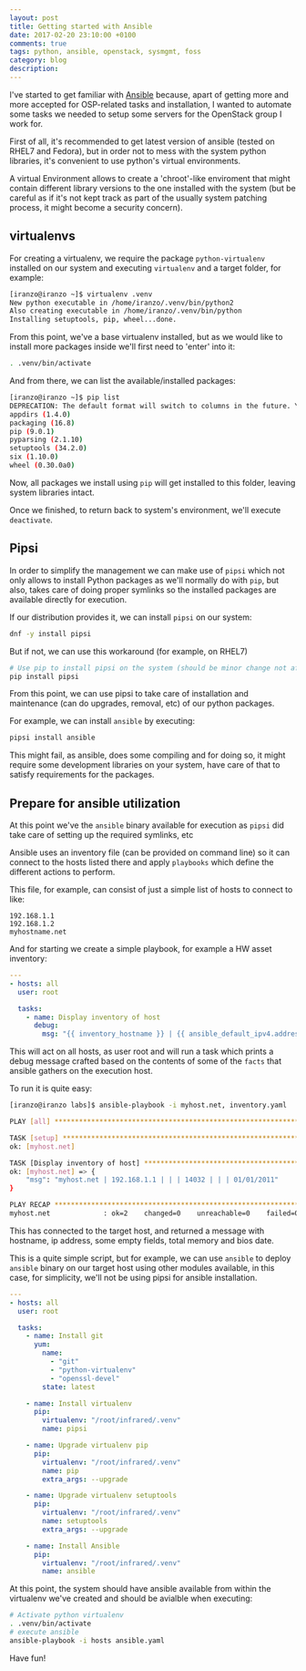 ```yaml
---
layout: post
title: Getting started with Ansible
date: 2017-02-20 23:10:00 +0100
comments: true
tags: python, ansible, openstack, sysmgmt, foss
category: blog
description:
---
```


I've started to get familiar with [Ansible](http://www.ansible.com) because,
apart of getting more and more accepted for OSP-related tasks and
installation, I wanted to automate  some tasks we needed to setup some servers
for the OpenStack group I work for.

First of all, it's recommended to get latest version of ansible (tested on
RHEL7 and Fedora), but in order not to mess with the system python libraries, it's convenient to use python's virtual environments.

A virtual Environment allows to create a 'chroot'-like enviroment that might contain different library versions to the one installed with the system (but be careful as if it's not kept track as part of the usually system patching process, it might become a security concern).

## virtualenvs

For creating a virtualenv, we require the package `python-virtualenv` installed on our system and executing `virtualenv` and a target folder, for example:

~~~bash
[iranzo@iranzo ~]$ virtualenv .venv
New python executable in /home/iranzo/.venv/bin/python2
Also creating executable in /home/iranzo/.venv/bin/python
Installing setuptools, pip, wheel...done.
~~~

From this point, we've a base virtualenv installed, but as we would like to install more packages inside we'll first need to 'enter' into it:

~~~bash
. .venv/bin/activate
~~~

And from there, we can list the available/installed packages:

~~~bash
[iranzo@iranzo ~]$ pip list
DEPRECATION: The default format will switch to columns in the future. You can use --format=(legacy|columns) (or define a format=(legacy|columns) in your pip.conf under the [list] section) to disable this warning.
appdirs (1.4.0)
packaging (16.8)
pip (9.0.1)
pyparsing (2.1.10)
setuptools (34.2.0)
six (1.10.0)
wheel (0.30.0a0)
~~~

Now, all packages we install using `pip` will get installed to this folder, leaving system libraries intact.

Once we finished, to return back to system's environment, we'll execute `deactivate`.

## Pipsi

In order to simplify the management we can make use of `pipsi` which not only allows to install Python packages as we'll normally do with `pip`, but also, takes care of doing proper symlinks so the installed packages are available directly for execution.

If our distribution provides it, we can install `pipsi` on our system:

~~~bash
dnf -y install pipsi
~~~

But if not, we can use this workaround (for example, on RHEL7)

~~~bash
# Use pip to install pipsi on the system (should be minor change not affecting other software installed)
pip install pipsi
~~~

From this point, we can use pipsi to take care of installation and maintenance (can do upgrades, removal, etc) of our python packages.

For example, we can install `ansible` by executing:

~~~bash
pipsi install ansible
~~~

This might fail, as ansible, does some compiling and for doing so, it might require some development libraries on your system, have care of that to satisfy requirements for the packages.

## Prepare for ansible utilization

At this point we've the `ansible` binary available for execution as `pipsi` did take care of setting up the required symlinks, etc

Ansible uses an inventory file (can be provided on command line) so it can connect to the hosts listed there and apply `playbooks` which define the different actions to perform.

This file, for example, can consist of just a simple list of hosts to connect to like:

~~~hosts
192.168.1.1
192.168.1.2
myhostname.net
~~~

And for starting we create a simple playbook, for example a HW asset inventory:

~~~yaml
---
- hosts: all
  user: root

  tasks:
    - name: Display inventory of host
      debug:
        msg: "{{ inventory_hostname }} | {{ ansible_default_ipv4.address }} | | | {{ ansible_memtotal_mb }} | | | {{ ansible_bios_date }}"
~~~

This will act on all hosts, as user root and will run a task which prints a debug message crafted based on the contents of some of the `facts` that ansible gathers on the execution host.

To run it is quite easy:

~~~bash
[iranzo@iranzo labs]$ ansible-playbook -i myhost.net, inventory.yaml

PLAY [all] *********************************************************************

TASK [setup] *******************************************************************
ok: [myhost.net]

TASK [Display inventory of host] ***********************************************
ok: [myhost.net] => {
    "msg": "myhost.net | 192.168.1.1 | | | 14032 | | | 01/01/2011"
}

PLAY RECAP *********************************************************************
myhost.net             : ok=2    changed=0    unreachable=0    failed=0
~~~

This has connected to the target host, and returned a message with hostname, ip address, some empty fields, total memory and bios date.

This is a quite simple script, but for example, we can use `ansible` to deploy `ansible` binary on our target host using other modules available, in this case, for simplicity, we'll not be using pipsi for ansible installation.

~~~yaml
---
- hosts: all
  user: root

  tasks:
    - name: Install git
      yum:
        name:
          - "git"
          - "python-virtualenv"
          - "openssl-devel"
        state: latest

    - name: Install virtualenv
      pip:
        virtualenv: "/root/infrared/.venv"
        name: pipsi

    - name: Upgrade virtualenv pip
      pip:
        virtualenv: "/root/infrared/.venv"
        name: pip
        extra_args: --upgrade

    - name: Upgrade virtualenv setuptools
      pip:
        virtualenv: "/root/infrared/.venv"
        name: setuptools
        extra_args: --upgrade

    - name: Install Ansible
      pip:
        virtualenv: "/root/infrared/.venv"
        name: ansible
~~~

At this point, the system should have ansible available from within the virtualenv we've created and should be avialble when executing:

~~~bash
# Activate python virtualenv
. .venv/bin/activate
# execute ansible
ansible-playbook -i hosts ansible.yaml
~~~

Have fun!
